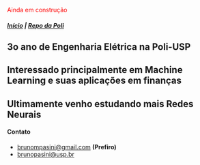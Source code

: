 <span style="color:red">Ainda em construção</span>

##### [Início](/index) | [Repo da Poli](https://github.com/brunompasini/Poli)


## 3o ano de Engenharia Elétrica na Poli-USP
## Interessado principalmente em Machine Learning e suas aplicações em finanças


## Ultimamente venho estudando mais Redes Neurais


#### Contato
- [brunompasini@gmail.com](mailto:brunompasini@gmail.com) **(Prefiro)**
- [brunopasini@usp.br](mailto:brunopasini@usp.br)
